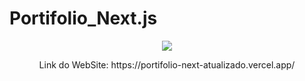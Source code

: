 # Portifolio_Next.js

<p align="center">
<img src="http://img.shields.io/static/v1?label=STATUS&message=%20FINALIZADO&color=green&style=for-the-badge"/>
</p>

<p align="center">Link do WebSite: https://portifolio-next-atualizado.vercel.app/</p>
